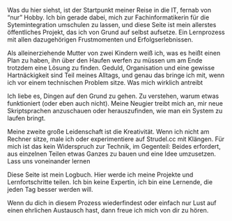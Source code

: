 Was du hier siehst, ist der Startpunkt meiner Reise in die IT, fernab von “nur” Hobby. Ich bin gerade dabei, mich zur Fachinformatikerin für die Sytemintegration umschulen zu lassen, und diese Seite ist mein allerstes öffentliches Projekt, das ich von Grund auf selbst aufsetze. Ein Lernprozess mit allen dazugehörigen Frustmomenten und Erfolgserlebnissen.

Als alleinerziehende Mutter von zwei Kindern weiß ich, was es heißt einen Plan zu haben, ihn über den Haufen werfen zu müssen um am Ende trotzdem eine Lösung zu finden. Geduld, Organisation und eine gewisse Hartnäckigkeit sind Teil meines Alltags, und genau das bringe ich mit, wenn ich vor einem technischen Problem sitze.
Was mich wirklich antreibt

Ich liebe es, Dingen auf den Grund zu gehen. Zu verstehen, warum etwas funktioniert (oder eben auch nicht). Meine Neugier treibt mich an, mir neue Skriptsprachen anzuschauen oder herauszufinden, wie man ein System zu laufen bringt.

Meine zweite große Leidenschaft ist die Kreativität. Wenn ich nicht am Rechner sitze, male ich oder experimentiere auf Strudel.cc mit Klängen. Für mich ist das kein Widerspruch zur Technik, im Gegenteil: Beides erfordert, aus einzelnen Teilen etwas Ganzes zu bauen und eine Idee umzusetzen.
Lass uns voneinander lernen

Diese Seite ist mein Logbuch. Hier werde ich meine Projekte und Lernfortschritte teilen. Ich bin keine Expertin, ich bin eine Lernende, die jeden Tag besser werden will.

Wenn du dich in diesem Prozess wiederfindest oder einfach nur Lust auf einen ehrlichen Austausch hast, dann freue ich mich von dir zu hören.
